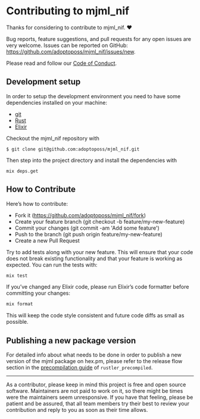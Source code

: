 # Contributing to mjml_nif

Thanks for considering to contribute to mjml_nif. ❤

Bug reports, feature suggestions, and pull requests for any open issues are very welcome. Issues can be reported on GitHub: https://github.com/adoptoposs/mjml_nif/issues/new.

Please read and follow our [Code of Conduct](https://github.com/adoptoposs/mjml_nif/blob/main/CODE_OF_CONDUCT.md).

## Development setup
 
In order to setup the development environment you need to have some dependencies installed on your machine:

- [git](https://git-scm.com/downloads)
- [Rust](https://www.rust-lang.org/learn/get-started)
- [Elixir](https://elixir-lang.org/install.html)

Checkout the mjml_nif repository with

```
$ git clone git@github.com:adoptoposs/mjml_nif.git
```

Then step into the project directory and install the dependencies with 

```
mix deps.get
```

## How to Contribute

Here’s how to contribute:

* Fork it (https://github.com/adoptoposs/mjml_nif/fork)
* Create your feature branch (git checkout -b feature/my-new-feature)
* Commit your changes (git commit -am 'Add some feature')
* Push to the branch (git push origin feature/my-new-feature)
* Create a new Pull Request

Try to add tests along with your new feature. This will ensure that your code does not break existing functionality and that your feature is working as expected. You can run the tests with:

```bash
mix test
```

If you’ve changed any Elixir code, please run Elixir’s code formatter before committing your changes:

```bash
mix format
```

This will keep the code style consistent and future code diffs as small as possible.

## Publishing a new package version

For detailed info about what needs to be done in order to publish a new version of
the mjml package on hex.pm, please refer to the release flow section in the
[precompilation guide](https://hexdocs.pm/rustler_precompiled/precompilation_guide.html)
of `rustler_precompiled`.

---------

As a contributor, please keep in mind this project is free and open source software. Maintainers are not paid to work on it, so there might be times were the maintainers seem unresponsive. If you have that feeling, please be patient and be assured, that all team members try their best to review your contribution and reply to you as soon as their time allows.
